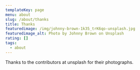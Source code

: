 ```yaml
---
templateKey: page
menu: about
slug: /about/thanks
title: Thanks
featuredimage: /img/johnny-brown-1k35_trK6qo-unsplash.jpg
featuredimage_alt: Photo by Johnny Brown on Unsplash
rating: []
tags:
  - about
---
```


Thanks to the contributors at unsplash for their photographs.
